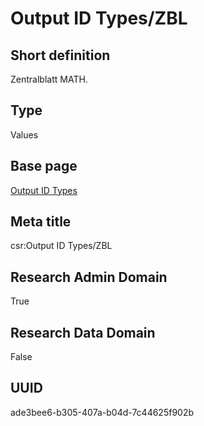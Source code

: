 # Output ID Types/ZBL
## Short definition
Zentralblatt MATH.
## Type
Values
## Base page
[Output ID Types](../../Picklists/Output%20ID%20Types.md)
## Meta title
csr:Output ID Types/ZBL
## Research Admin Domain
True
## Research Data Domain
False
## UUID
ade3bee6-b305-407a-b04d-7c44625f902b

